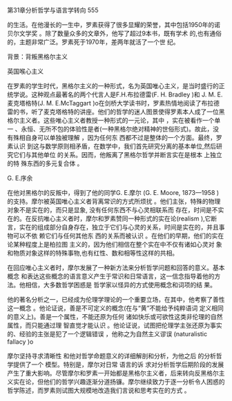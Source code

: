第31章分析哲学与语言学转向 555

的生活。在他漫长的一生中，罗素获得了很多显耀的荣誉，其中包括1950年的诺贝尔文学奖 。除了数量众多的文章外，他写了超过9本书，既有学术 的,也有通俗的，主题非常广泛。罗素死于1970年，差两年就活了一个世 纪。

背景：背叛黑格尔主义

英国喉心主义

在罗素的学生时代，黑格尔主义的一种形式，名为英国唯心主义，是当时盛行的正统学说。这种观点最著名的两个代言人是F.H.布拉德雷(F. H. Bradley  )和 J. M. E.麦克塔格特(J. M. E.McTaggart  )o在剑桥大学读书时，罗素热情地阅读了布拉德雷的书，听了麦克塔格特的讲座。他们的哲学的迷人图景使得罗素本人成了一位黑格尔主义者。这些唯心主义者教授一种形式的一元论，其中 ，实在被看作一个单一 、永恒、无所不包的体验性是者(一种黑格尔绝对精神的世俗形式)。故此，没有殊相自身可以单独被理解 ，因为任何东 西都不过是整体的一个方面。最终，罗素认识 到这与数学原则相矛盾，在数学中，我们首先研究分离的基本单位,然后研究它们与其他单位 的关系。因而，他叛离了黑格尔哲学并断言实在是根本 上独立的特 殊东西的多元复合体 。

G. E.序余

在他对黑格尔的反叛中，得到了他的同学G. E.摩尔 (G. E. Moore, 1873—1958 )的支持。摩尔被英国唯心主义者背离常识的方式所烦扰 。他们主张，特殊的物理对象不是实在的，而只是显象, 没有任何东西不与心灵相联系而 存在，时间是不实在的。在反抗唯心主义者时，摩尔和罗素赞同一种形式的实在论(realism  ),它断言，实在的组成部分自身存在，独立于它们与心灵的关系，时间是实在的，并且事物可以不依 赖它们与任何其他东 西的关系而被认识 。在他们的早期，他们的实在论某种程度上是柏拉图 主义的，因为他们相信在整个实在中不仅有诸如心灵对 象和物质对象这样的特殊事物,也有红性、数和相等性这样的共相。

在回应唯心主义者时，摩尔发展了一种新方法来分析哲学问题和回答的意义。基本概念 和表达这些概念的语言意义产生于常识和日常语言，这一信念指导着他的方法。他相信，大多数哲学困惑是 哲学家以怪异的方式使用概念和词项的结 果。

他的著名分析之一，已经成为伦理学理论的一个重要立场，在其中，他考察了善性这一概念 。他论证说，善是不可定义的概念(在与“黄”不能给予纯粹语词 定义相同的意义上)。善是一个属性，不能还原为任何 诸如快乐或可欲性这类非伦理的自然属性，而只能通过理 智直觉才能认识 。他论证说，试图把伦理学主张还原为事实的、经验的主张是犯了一个逻辑错误 ，他称之为自然主义谬误 (naturalistic  fallacy  )o

摩尔坚持寻求清晰性 和他对哲学命题意义的详细解剖和分析，为他之后 的分析哲学提供了一个 模型。特别是，摩尔对日常 语言的诉 求对分析哲学后期阶段的发展产生了重大影响。尽管摩尔和罗素一开始都是黑格尔主义者，后来转向反黑格尔主义实在论，但他们的哲学兴趣逐渐分道扬镰。摩尔继续致力于逐一分析令人困惑的哲学陈述，而罗素则试图大规模地改造我们言说和思考实在的方式 。

